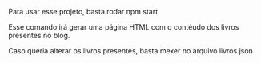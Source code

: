 Para usar esse projeto, basta rodar npm start

Esse comando irá gerar uma página HTML com o contéudo dos livros presentes no blog.

Caso queria alterar os livros presentes, basta mexer no arquivo livros.json
